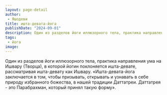 ```yaml
---
layout: page-detail
author:
 - Яшодеви
title: ишта-девата-йога
publishDate: "2024-09-01"
description: Один из разделов йоги иллюзорного тела, практика направления ума на Ишвару (Творца), в которой йогин поклоняется ишта-девате, рассматривая ишта-девату как Ишвару.
tags:
 - йога
image: 
---
```


Один из разделов йоги иллюзорного тела, практика направления ума на Ишвару (Творца), в которой йогин поклоняется ишта-девате, рассматривая ишта-девату как Ишвару.
	«Ишта-девата-йога заключается в том, чтобы призывать, открывать и узнавать в себе природу избранного божества, в нашей традиции Даттатреи. Даттатрея - это Парабрахман, который принял такую форму».

